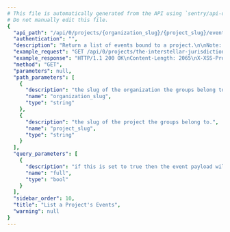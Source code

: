 ```yaml
---
# This file is automatically generated from the API using `sentry/api-docs/generator.py.`
# Do not manually edit this file.
{
  "api_path": "/api/0/projects/{organization_slug}/{project_slug}/events/", 
  "authentication": "", 
  "description": "Return a list of events bound to a project.\n\nNote: This endpoint is experimental and may be removed without notice.", 
  "example_request": "GET /api/0/projects/the-interstellar-jurisdiction/pump-station/events/ HTTP/1.1\nHost: sentry.io\nAuthorization: Bearer <token>", 
  "example_response": "HTTP/1.1 200 OK\nContent-Length: 2065\nX-XSS-Protection: 1; mode=block\nX-Content-Type-Options: nosniff\nContent-Language: en\nAccess-Control-Expose-Headers: X-Sentry-Error, Retry-After\nVary: Accept-Language, Cookie\nAccess-Control-Allow-Methods: GET, HEAD, OPTIONS\nLink: <https://sentry.io/api/0/projects/the-interstellar-jurisdiction/pump-station/events/?&cursor=0:0:1>; rel=\"previous\"; results=\"false\"; cursor=\"0:0:1\", <https://sentry.io/api/0/projects/the-interstellar-jurisdiction/pump-station/events/?&cursor=0:100:0>; rel=\"next\"; results=\"false\"; cursor=\"0:100:0\"\nAllow: GET, HEAD, OPTIONS\nAccess-Control-Allow-Origin: *\nAccess-Control-Allow-Headers: X-Sentry-Auth, X-Requested-With, Origin, Accept, Content-Type, Authentication, Authorization\nContent-Type: application/json\nX-Frame-Options: deny\n\n[\n  {\n    \"crashFile\": null, \n    \"culprit\": \"io.sentry.example.ApiRequest in perform\", \n    \"dateCreated\": \"2020-03-22T20:58:07Z\", \n    \"event.type\": \"error\", \n    \"eventID\": \"046e523fce924504a9d825be479b8f7d\", \n    \"groupID\": \"2\", \n    \"id\": \"046e523fce924504a9d825be479b8f7d\", \n    \"location\": \"ApiRequest.java\", \n    \"message\": \"Authentication failed, token expired!\", \n    \"platform\": \"java\", \n    \"projectID\": \"2\", \n    \"tags\": [\n      {\n        \"key\": \"browser\", \n        \"value\": \"Chrome 60.0.3112\"\n      }, \n      {\n        \"key\": \"browser.name\", \n        \"value\": \"Chrome\"\n      }, \n      {\n        \"key\": \"client_os\", \n        \"value\": \"Mac OS X 10.12.6\"\n      }, \n      {\n        \"key\": \"client_os.name\", \n        \"value\": \"Mac OS X\"\n      }, \n      {\n        \"key\": \"device\", \n        \"value\": \"Other\"\n      }, \n      {\n        \"key\": \"environment\", \n        \"value\": \"production\"\n      }, \n      {\n        \"key\": \"level\", \n        \"value\": \"error\"\n      }, \n      {\n        \"key\": \"os\", \n        \"value\": \"Mac OS X 10.12.6\"\n      }, \n      {\n        \"key\": \"release\", \n        \"value\": \"f7c3d6eaf43ece8866c5333a939d281a8460c551\"\n      }, \n      {\n        \"key\": \"user\", \n        \"query\": \"user.username:\\\"user\\\"\", \n        \"value\": \"username:user\"\n      }, \n      {\n        \"key\": \"server_name\", \n        \"value\": \"web1.example.com\"\n      }, \n      {\n        \"key\": \"url\", \n        \"value\": \"http://localhost:8080/\"\n      }\n    ], \n    \"title\": \"ApiException: Authentication failed, token expired!\", \n    \"user\": {\n      \"data\": {\n        \"account_level\": \"premium\"\n      }, \n      \"email\": \"user@sentry.io\", \n      \"id\": null, \n      \"ip_address\": \"0:0:0:0:0:0:0:1\", \n      \"name\": null, \n      \"username\": \"user\"\n    }\n  }, \n  {\n    \"crashFile\": null, \n    \"culprit\": \"raven.scripts.runner in main\", \n    \"dateCreated\": \"2020-03-22T20:58:04Z\", \n    \"event.type\": \"default\", \n    \"eventID\": \"e7c307cd14ea4025b0d52d313a76c3d4\", \n    \"groupID\": \"1\", \n    \"id\": \"e7c307cd14ea4025b0d52d313a76c3d4\", \n    \"location\": null, \n    \"message\": \"This is an example python exception\", \n    \"platform\": \"python\", \n    \"projectID\": \"2\", \n    \"tags\": [\n      {\n        \"key\": \"browser\", \n        \"value\": \"Chrome 28.0.1500\"\n      }, \n      {\n        \"key\": \"browser.name\", \n        \"value\": \"Chrome\"\n      }, \n      {\n        \"key\": \"client_os\", \n        \"value\": \"Windows 8\"\n      }, \n      {\n        \"key\": \"client_os.name\", \n        \"value\": \"Windows\"\n      }, \n      {\n        \"key\": \"environment\", \n        \"value\": \"prod\"\n      }, \n      {\n        \"key\": \"level\", \n        \"value\": \"error\"\n      }, \n      {\n        \"key\": \"release\", \n        \"value\": \"f7c3d6eaf43ece8866c5333a939d281a8460c551\"\n      }, \n      {\n        \"key\": \"user\", \n        \"query\": \"user.id:\\\"1\\\"\", \n        \"value\": \"id:1\"\n      }, \n      {\n        \"key\": \"server_name\", \n        \"value\": \"web01.example.org\"\n      }, \n      {\n        \"key\": \"url\", \n        \"value\": \"http://example.com/foo\"\n      }\n    ], \n    \"title\": \"This is an example python exception\", \n    \"user\": {\n      \"data\": null, \n      \"email\": \"sentry@example.com\", \n      \"id\": \"1\", \n      \"ip_address\": \"127.0.0.1\", \n      \"name\": \"Sentry\", \n      \"username\": \"sentry\"\n    }\n  }\n]", 
  "method": "GET", 
  "parameters": null, 
  "path_parameters": [
    {
      "description": "the slug of the organization the groups belong to.", 
      "name": "organization_slug", 
      "type": "string"
    }, 
    {
      "description": "the slug of the project the groups belong to.", 
      "name": "project_slug", 
      "type": "string"
    }
  ], 
  "query_parameters": [
    {
      "description": "if this is set to true then the event payload will include the full event body, including the stacktrace. Set to 1 to enable.", 
      "name": "full", 
      "type": "bool"
    }
  ], 
  "sidebar_order": 10, 
  "title": "List a Project's Events", 
  "warning": null
}
---
```

